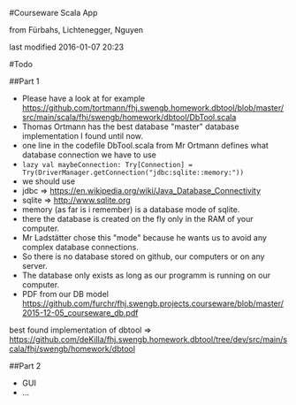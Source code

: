 #Courseware Scala App

from Fürbahs, Lichtenegger, Nguyen

last modified 2016-01-07 20:23

#Todo

##Part 1

- Please have a look at for example https://github.com/tortmann/fhj.swengb.homework.dbtool/blob/master/src/main/scala/fhj/swengb/homework/dbtool/DbTool.scala
 - Thomas Ortmann has the best database "master" database implementation I found until now.
  - one line in the codefile DbTool.scala from Mr Ortmann defines what database connection we have to use
  - `lazy val maybeConnection: Try[Connection] = Try(DriverManager.getConnection("jdbc:sqlite::memory:"))`
- we should use
 - jdbc => https://en.wikipedia.org/wiki/Java_Database_Connectivity
 - sqlite => http://www.sqlite.org
  - memory (as far is i remember) is a database mode of sqlite.
  - there the database is created on the fly only in the RAM of your computer.
  - Mr Ladstätter chose this "mode" because he wants us to avoid any complex database connections.
  - So there is no database stored on github, our computers or on any server.
  - The database only exists as long as our programm is running on our computer.
  - PDF from our DB model https://github.com/furchr/fhj.swengb.projects.courseware/blob/master/2015-12-05_courseware_db.pdf

best found implementation of dbtool => https://github.com/deKilla/fhj.swengb.homework.dbtool/tree/dev/src/main/scala/fhj/swengb/homework/dbtool

##Part 2

- GUI
- ...
